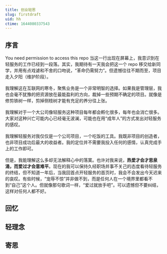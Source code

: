 ```yaml
---
title: 创业轻思
slug: firstdraft
uid: hh
ctime: 1644080337543
---
```


## 序言

You need permission to access this repo 当这一行出现在屏幕上，我意识到在轻服务的工作已经到一段落。其实，我期待有一天我会把这一个 repo 移交给新同学，并用有点戏谑和不舍的口吻说，“革命仍需努力”。但遗憾往往不期而至，项目走入夕阳（维护阶段）。
\
\
我理解这在互联网的寒冬，聚焦业务是一个非常明智的选择。如果我是管理层，我也会毫不犹豫的把资源放在最能盈利的方向，裁掉一些预期不确定的项目。就像是修剪铁树一样，剪掉侧枝树才能有充足的养分往上张。
\
\
我理解对于一个大公司像轻服务这种项目每年都会孵化很多，每年也会消亡很多。大家对这种兴亡可能内心已经毫无波澜，可能也在用“成年人”的方式发出对轻服务的感叹。
\
\
我理解轻服务对我仅仅是一个公司项目，一个吃饭的工具。我既非项目的创造者，也非项目成功后最大的收益者。我的定位并不需要我投入任何的感情，认真完成手上的工作即可。
\
\
但是，我能理解这么多却无法解释心中的落寞。也许对我来说，**热爱才会才思泉涌，而爱过才会意难平**。现在的我可以保持久经职场并事不关己的态度看待轻服务的终结，但不知道一年后，当我回首点开轻服务的首页时，我会不会发出今天迟来的哀叹。有些时候，“宠辱不惊”并非做不到，而是任何人在一个境界里都看不到“自己”这个人。但就像那句歌词一样，“爱过就放手吧”。可以遗憾但不要纠结，这样对任何人都不好。

## 回忆

## 轻理念

## 寄思